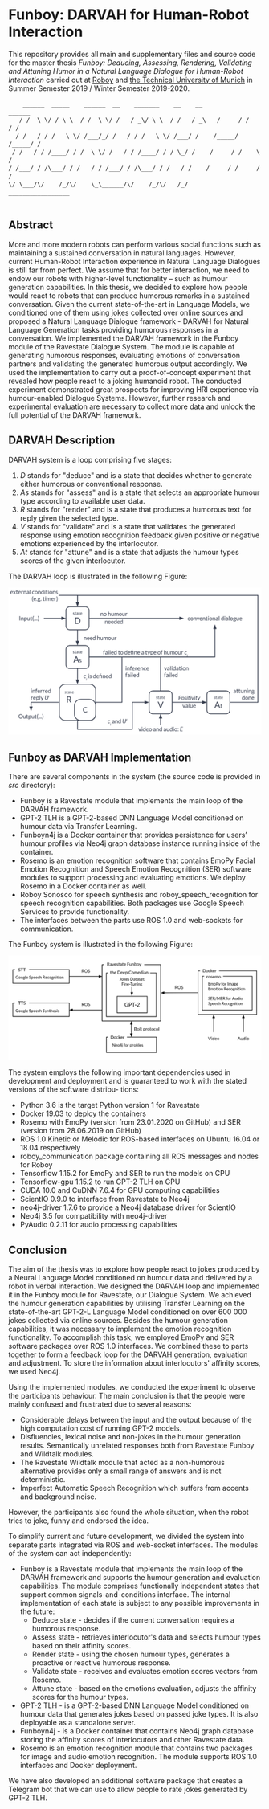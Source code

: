 # Funboy: DARVAH for Human-Robot Interaction

This repository provides all main and supplementary files and source code for the master thesis *Funboy: Deducing, 
Assessing, Rendering, Validating and Attuning Humor in a Natural Language Dialogue for Human-Robot Interaction*
carried out at [Roboy](https://roboy.org/) and [the Technical University of Munich](https://www.tum.de/) in 
Summer Semester 2019 / Winter Semester 2019-2020.


```
    ______  _____    ______  __    _______    __    __            ______     
   / /  \ \/ / \ \  / /  \ \/ /   / _\/ \ \  / /   / _\   /     / /     / /
  / /   / / /   \ \/ /___/_/ /   / / /   \ \/ /___/ /    /_____/ /_____/ /
 / /   / / /____/ / /  \ \/ /   / / /____/ / / \_/ /    /     / /    \  /
/ /___/ / /\___/ / /   / / /___/ / /\___/ / /   / /    /     / /     / / 
\/ \___/\/    /_/\/    \_\______/\/    /_/\/   /_/    _________________
                                    
```

## Abstract

More and more modern robots can perform various social functions such as maintaining a sustained conversation in natural 
languages. However, current Human-Robot Interaction experience in Natural Language Dialogues is still far from perfect.
We assume that for better interaction, we need to endow our robots with higher-level functionality – such as humour 
generation capabilities. In this thesis, we decided to explore how people would react to robots that can produce 
humorous remarks in a sustained conversation. Given the current state-of-the-art in Language Models, we conditioned 
one of them using jokes collected over online sources and proposed a Natural Language Dialogue framework - 
DARVAH for Natural Language Generation tasks providing humorous responses in a conversation. We implemented 
the DARVAH framework in the Funboy module of the Ravestate Dialogue System. The module is capable of generating 
humorous responses, evaluating emotions of conversation partners and validating the generated humorous output 
accordingly. We used the implementation to carry out a proof-of-concept experiment that revealed how people react 
to a joking humanoid robot. The conducted experiment demonstrated great prospects for improving HRI experience 
via humour-enabled Dialogue Systems. However, further research and experimental evaluation are necessary 
to collect more data and unlock the full potential of the DARVAH framework.

## DARVAH Description

DARVAH system is a loop comprising five stages:
1. *D* stands for "deduce" and is a state that decides whether to generate either
humorous or conventional response.
2. *As* stands for "assess" and is a state that selects an appropriate humour type
according to available user data.
3. *R* stands for "render" and is a state that produces a humorous text for reply given
the selected type.
4. *V* stands for "validate" and is a state that validates the generated response using
emotion recognition feedback given positive or negative emotions experienced by
the interlocutor.
5. *At* stands for "attune" and is a state that adjusts the humour types scores of the
given interlocutor.

The DARVAH loop is illustrated in the following Figure:

![DARVAH](docs/images/darvah.png)

## Funboy as DARVAH Implementation

There are several components in the system (the source code is provided in *src* directory):
* Funboy is a Ravestate module that implements the main loop of the DARVAH
framework.
* GPT-2 TLH is a GPT-2-based DNN Language Model conditioned on humour data
via Transfer Learning.
* Funboyn4j is a Docker container that provides persistence for users’ humour
profiles via Neo4j graph database instance running inside of the container.
* Rosemo is an emotion recognition software that contains EmoPy Facial Emotion
Recognition and Speech Emotion Recognition (SER) software modules to support
processing and evaluating emotions. We deploy Rosemo in a Docker container as
well.
* Roboy Sonosco for speech synthesis and roboy_speech_recognition for speech
recognition capabilities. Both packages use Google Speech Services to provide
functionality.
* The interfaces between the parts use ROS 1.0 and web-sockets for communication.

The Funboy system is illustrated in the following Figure:

![DARVAH](docs/images/funboy.png)

The system employs the following important dependencies used in development and
deployment and is guaranteed to work with the stated versions of the software distribu-
tions:
* Python 3.6 is the target Python version 1 for Ravestate
* Docker 19.03 to deploy the containers
*  Rosemo with EmoPy (version from 23.01.2020 on GitHub) and SER (version from
28.06.2019 on GitHub)
* ROS 1.0 Kinetic or Melodic for ROS-based interfaces on Ubuntu 16.04 or 18.04
respectively
* roboy_communication package containing all ROS messages and nodes for Roboy
* Tensorflow 1.15.2 for EmoPy and SER to run the models on CPU
* Tensorflow-gpu 1.15.2 to run GPT-2 TLH on GPU
* CUDA 10.0 and CuDNN 7.6.4 for GPU computing capabilities
* ScientIO 0.9.0 to interface from Ravestate to Neo4j
* neo4j-driver 1.7.6 to provide a Neo4j database driver for ScientIO
* Neo4j 3.5 for compatibility with neo4j-driver
* PyAudio 0.2.11 for audio processing capabilities

## Conclusion

The aim of the thesis was to explore how people react to jokes produced by a Neural Language Model conditioned on humour 
data and delivered by a robot in verbal interaction. We designed the DARVAH loop and implemented it in the Funboy 
module for Ravestate, our Dialogue System. We achieved the humour generation capabilities by utilising Transfer Learning
 on the state-of-the-art GPT-2-L Language Model conditioned on over 600 000 jokes collected via online sources. 
Besides the humour generation capabilities, it was necessary to implement the emotion recognition functionality. 
To accomplish this task, we employed EmoPy and SER software packages over ROS 1.0 interfaces. 
We combined these to parts together to form a feedback loop for the DARVAH generation, evaluation and adjustment. 
To store the information about interlocutors' affinity scores, we used Neo4j.  

Using the implemented modules, we conducted the experiment to observe the participants behaviour. 
The main conclusion is that the people were mainly confused and frustrated due to several reasons:
* Considerable delays between the input and the output because of the high computation cost of running GPT-2 models.  
* Disfluencies, lexical noise and non-jokes in the humour generation results. Semantically unrelated responses both from Ravestate Funboy and Wildtalk modules.
* The Ravestate Wildtalk module that acted as a non-humorous alternative provides only a small range of answers and is not deterministic.  
* Imperfect Automatic Speech Recognition which suffers from accents and background noise.

However, the participants also found the whole situation, when the robot tries to joke, funny and endorsed the idea. 

To simplify current and future development, we divided the system into separate parts integrated via ROS and web-socket interfaces. The modules of the system can act independently:
* Funboy is a Ravestate module that implements the main loop of the DARVAH framework and supports the humour generation and evaluation capabilities. The module comprises functionally independent states that support common signals-and-conditions interface. The internal implementation of each state is subject to any possible improvements in the future:
    * Deduce state - decides if the current conversation requires a humorous response.
    * Assess state - retrieves interlocutor's data and selects humour types based on their affinity scores.
    * Render state - using the chosen humour types, generates a proactive or reactive humorous response.
    * Validate state - receives and evaluates emotion scores vectors from Rosemo. 
    * Attune state - based on the emotions evaluation, adjusts the affinity scores for the humour types.
* GPT-2 TLH - is a GPT-2-based DNN Language Model conditioned on humour data that generates jokes based on passed joke types. It is also deployable as a standalone server.
* Funboyn4j - is a Docker container that contains Neo4j graph database storing the affinity scores of interlocutors and other Ravestate data.
* Rosemo is an emotion recognition module that contains two packages for image and audio emotion recognition. The module supports ROS 1.0 interfaces and Docker deployment.

We have also developed an additional software package that creates a Telegram bot that we can use to allow people 
to rate jokes generated by GPT-2 TLH.

